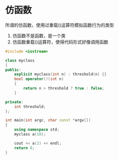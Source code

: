 # 仿函数
所谓的仿函数，使用过重载()运算符模拟函数行为的类型
1. 仿函数不是函数，是一个类
2. 仿函数重载()运算符，使得代码形式好像调用函数

```C++
#include <iostream>

class myclass
{
public:
    explicit myclass(int n) : threshold(n) {}
    bool operator()(int n)
    {
        return n > threshold ? true : false;
    }

private:
    int threshold;
};

int main(int argc, char const *argv[])
{
    using namespace std;
    myclass a(10);

    cout << a(2) << endl;
    return 0;
}
```

